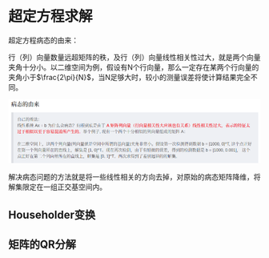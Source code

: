 # 超定方程求解

超定方程病态的由来：

行（列）向量数量远超矩阵的秩，及行（列）向量线性相关性过大，就是两个向量夹角十分小。以二维空间为例，假设有N个行向量，那么一定存在某两个行向量的夹角小于$\frac{2\pi}{N}$，当N足够大时，较小的测量误差将使计算结果完全不同。

![1667998969444](image/numericalAnalysis/1667998969444.png)

解决病态问题的方法就是将一些线性相关的方向去掉，对原始的病态矩阵降维，将解集限定在一组正交基空间内。

## Householder变换

## 矩阵的QR分解
